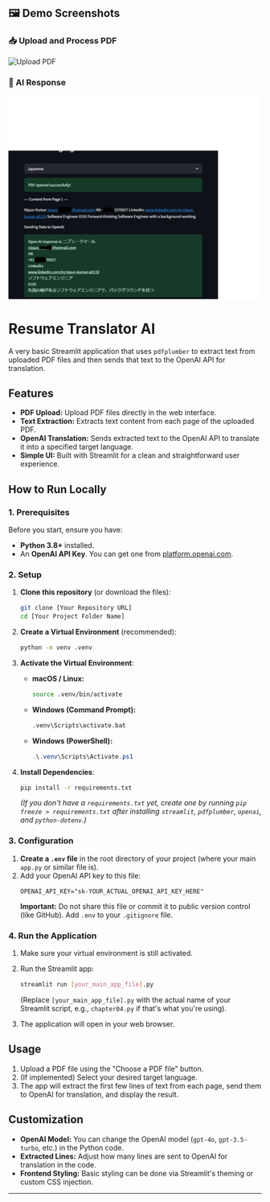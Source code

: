 <!-- Activate streamlit virtual environment
.venv\Scripts\Activate.ps1

python -m streamlit run main.py

deactivate -->
## 🖼️ Demo Screenshots

### 📥 Upload and Process PDF
![Upload PDF](C:\Users\ASUS\OneDrive\Desktop\Japan\Week1\Streamlit\Screenshots\Untitled-2.jpg)

### 💬 AI Response
![GPT Result](Week1\Streamlit\Screenshots\Untitled-3.jpg)


# Resume Translator AI

A very basic Streamlit application that uses `pdfplumber` to extract text from uploaded PDF files and then sends that text to the OpenAI API for translation.

## Features

* **PDF Upload:** Upload PDF files directly in the web interface.
* **Text Extraction:** Extracts text content from each page of the uploaded PDF.
* **OpenAI Translation:** Sends extracted text to the OpenAI API to translate it into a specified target language.
* **Simple UI:** Built with Streamlit for a clean and straightforward user experience.

## How to Run Locally

### 1. Prerequisites

Before you start, ensure you have:

* **Python 3.8+** installed.
* An **OpenAI API Key**. You can get one from [platform.openai.com](https://platform.openai.com/).

### 2. Setup

1.  **Clone this repository** (or download the files):
    ```bash
    git clone [Your Repository URL]
    cd [Your Project Folder Name]
    ```

2.  **Create a Virtual Environment** (recommended):
    ```bash
    python -m venv .venv
    ```

3.  **Activate the Virtual Environment**:
    * **macOS / Linux:**
        ```bash
        source .venv/bin/activate
        ```
    * **Windows (Command Prompt):**
        ```bash
        .venv\Scripts\activate.bat
        ```
    * **Windows (PowerShell):**
        ```powershell
        .\.venv\Scripts\Activate.ps1
        ```

4.  **Install Dependencies**:
    ```bash
    pip install -r requirements.txt
    ```
    *(If you don't have a `requirements.txt` yet, create one by running `pip freeze > requirements.txt` after installing `streamlit`, `pdfplumber`, `openai`, and `python-dotenv`.)*

### 3. Configuration

1.  **Create a `.env` file** in the root directory of your project (where your main `app.py` or similar file is).
2.  Add your OpenAI API key to this file:
    ```
    OPENAI_API_KEY="sk-YOUR_ACTUAL_OPENAI_API_KEY_HERE"
    ```
    **Important:** Do not share this file or commit it to public version control (like GitHub). Add `.env` to your `.gitignore` file.

### 4. Run the Application

1.  Make sure your virtual environment is still activated.
2.  Run the Streamlit app:
    ```bash
    streamlit run [your_main_app_file].py
    ```
    (Replace `[your_main_app_file].py` with the actual name of your Streamlit script, e.g., `chapter04.py` if that's what you're using).

3.  The application will open in your web browser.

## Usage

1.  Upload a PDF file using the "Choose a PDF file" button.
2.  (If implemented) Select your desired target language.
3.  The app will extract the first few lines of text from each page, send them to OpenAI for translation, and display the result.

## Customization

* **OpenAI Model:** You can change the OpenAI model (`gpt-4o`, `gpt-3.5-turbo`, etc.) in the Python code.
* **Extracted Lines:** Adjust how many lines are sent to OpenAI for translation in the code.
* **Frontend Styling:** Basic styling can be done via Streamlit's theming or custom CSS injection.

---
